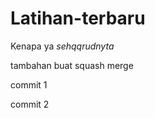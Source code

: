 # Latihan-terbaru
Kenapa ya
*sehqqrudnyta*

tambahan buat squash merge
<p>commit 1 </p>
<p>commit 2</p>

